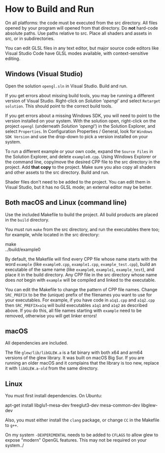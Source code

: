 # How to Build and Run

On all platforms: the code must be executed from the src directory. All files opened by your program will opened from that directory. Do **not** hard-code absolute paths. Use paths relative to src. Place all shaders and assets in src, or in subdirectories.

You can edit GLSL files in any text editor, but major source code editors like Visual Studio Code have GLSL modes available, with context-sensitive editing.

## Windows (Visual Studio)

Open the solution `opengl.sln` in Visual Studio. Build and run.

If you get errors about missing build tools, you may be running a different version of Visual Studio. Right-click on *Solution 'opengl'* and select `Retarget solution`. This should point to the correct build tools.

If you get errors about a missing Windows SDK, you will need to point to the version installed on your system. With the solution open, right-click on the project `opengl` (underneath *Solution 'opengl'*) in the Solution Explorer, and select `Properties`. In Configuration Properties / General, look for `Windows SDK Version` and use the drop-down to pick a version installed on your system.

To run a different example or your own code, expand the `Source Files` in the Solution Explorer, and delete `example0.cpp`. Using Windows Explorer or the command line, copy/move the desired CPP file to the src directory in the project. Add **that copy** to the project. Make sure you also copy all shaders and other assets to the src directory. Build and run.

Shader files don't need to be added to the project. You can edit them in Visual Studio, but it has no GLSL mode; an external editor may be better.

## Both macOS and Linux (command line)

Use the included Makefile to build the project. All build products are placed in the `build` directory.

You must run `make` from the src directory, and run the executables there too; for example, while located in the src directory:

  make  
  ../build/example0

By default, the Makefile will find every CPP file whose name starts with the word `example` (like `example0.cpp`, `example1.cpp`, `example_test.cpp`), build an executable of the same name (like `example0`, `example1`, `example_test`), and place it in the build directory. Any CPP file in the src directory whose name does *not* begin with `example` will be compiled and linked to the executable.

You can edit the Makefile to change the pattern of CPP file names. Change `SRC_PREFIX` to be the (unique) prefix of the filenames you want to use for your executables. For example, if you have code in `a1q1.cpp` and `a1q2.cpp` then `SRC_PREFIX=a1q` will build executables `a1q1` and `a1q2` as described above. If you do this, all file names starting with `example` need to be removed, otherwise you will get linker errors!

## macOS

All dependencies are included.

The file `glew/lib/libGLEW.a` is a fat binary with both x64 and arm64 versions of the glew library. It was built on macOS Big Sur. If you are running an older macOS and it complains that the library is too new, replace it with `libGLEW.a-old` from the same directory.

## Linux

You must first install dependencies. On Ubuntu:

apt-get install libglu1-mesa-dev freeglut3-dev mesa-common-dev libglew-dev

Also, you must either install the `clang` package, or change `CC` in the Makefile to `g++`.

On my system `-DEXPERIMENTAL` needs to be added to `CFLAGS` to allow glew to expose "modern" OpenGL features. This may not be required on your system../
